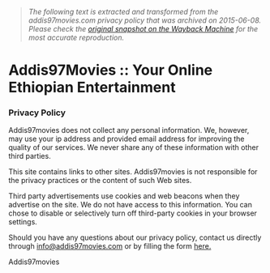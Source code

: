 > *The following text is extracted and transformed from the addis97movies.com privacy policy that was archived on 2015-06-08. Please check the [original snapshot on the Wayback Machine](https://web.archive.org/web/20150608002114id_/http%3A//addis97movies.com/content.php%3Fp%3Dprivacypolicy) for the most accurate reproduction.*

# Addis97Movies :: Your Online Ethiopian Entertainment

### Privacy Policy

Addis97movies does not collect any personal information. We, however, may use your ip address and provided email address for improving the quality of our services. We never share any of these information with other third parties. 

This site contains links to other sites. Addis97movies is not responsible for the privacy practices or the content of such Web sites.

Third party advertisements use cookies and web beacons when they advertise on the site. We do not have access to this information. You can chose to disable or selectively turn off third-party cookies in your browser settings. 

Should you have any questions about our privacy policy, contact us directly through info@addis97movies.com or by filling the form [here.](http://addis97movies.com/contact_us.php)

Addis97movies 
